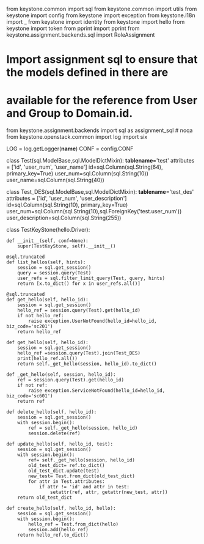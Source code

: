 from keystone.common import sql
from keystone.common import utils
from keystone import config
from keystone import exception
from keystone.i18n import _
from keystone import identity
from keystone import hello
from keystone import token
from pprint import pprint
from keystone.assignment.backends.sql import RoleAssignment
# Import assignment sql to ensure that the models defined in there are
# available for the reference from User and Group to Domain.id.
from keystone.assignment.backends import sql as assignment_sql  # noqa
from keystone.openstack.common import log
import six

LOG = log.getLogger(__name__)
CONF = config.CONF

class Test(sql.ModelBase,sql.ModelDictMixin):
    __tablename__='test'
    attributes = ['id', 'user_num', 'user_name']
    id=sql.Column(sql.String(64), primary_key=True)
    user_num=sql.Column(sql.String(10))
    user_name=sql.Column(sql.String(40))

class Test_DES(sql.ModelBase,sql.ModelDictMixin):
    __tablename__='test_des'
    attributes = ['id', 'user_num', 'user_description']
    id=sql.Column(sql.String(10), primary_key=True)
    user_num=sql.Column(sql.String(10),sql.ForeignKey('test.user_num'))
    user_description=sql.Column(sql.String(255))

class TestKeyStone(hello.Driver):

    def __init__(self, conf=None):
        super(TestKeyStone, self).__init__()

    @sql.truncated
    def list_hellos(self, hints):
        session = sql.get_session()
        query = session.query(Test)
        user_refs = sql.filter_limit_query(Test, query, hints)
        return [x.to_dict() for x in user_refs.all()]

    @sql.truncated
    def get_hello(self, hello_id):
        session = sql.get_session()
        hello_ref = session.query(Test).get(hello_id)
        if not hello_ref:
            raise exception.UserNotFound(hello_id=hello_id, biz_code='sc201')
        return hello_ref

    def get_hello(self, hello_id):
        session = sql.get_session()
        hello_ref =session.query(Test).join(Test_DES)
        print(hello_ref.all())
        return self._get_hello(session, hello_id).to_dict()

    def _get_hello(self, session, hello_id):
        ref = session.query(Test).get(hello_id)
        if not ref:
            raise exception.ServiceNotFound(hello_id=hello_id, biz_code='sc601')
        return ref

    def delete_hello(self, hello_id):
        session = sql.get_session()
        with session.begin():
            ref = self._get_hello(session, hello_id)
            session.delete(ref)

    def update_hello(self, hello_id, test):
        session = sql.get_session()
        with session.begin():
            ref= self._get_hello(session, hello_id)
            old_test_dict= ref.to_dict()
            old_test_dict.update(test)
            new_test= Test.from_dict(old_test_dict)
            for attr in Test.attributes:
                if attr != 'id' and attr in test:
                    setattr(ref, attr, getattr(new_test, attr))
        return old_test_dict

    def create_hello(self, hello_id, hello):
        session = sql.get_session()
        with session.begin():
            hello_ref = Test.from_dict(hello)
            session.add(hello_ref)
        return hello_ref.to_dict()
